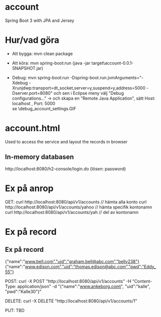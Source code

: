 # account
Spring Boot 3 with JPA and Jersey


Hur/vad göra
============

- Att bygga: mvn clean package 
- Att köra:  mvn spring-boot:run    (java -jar target\account-0.0.1-SNAPSHOT.jar)

- Debug: mvn spring-boot:run -Dspring-boot.run.jvmArguments="-Xdebug -Xrunjdwp:transport=dt_socket,server=y,suspend=y,address=5000 -Dserver.port=8080"
 och sen i Eclipse meny välj "Debug configurations..." -> och skapa en "Remote Java Application", 
 sätt Host: localhost , Port: 5000   
 se \debug_account_settings.GIF


account.html
=============

Used to access the service and layout the records in browser

In-memory databasen
----------------------------
http://localhost:8080/h2-console/login.do   (lösen: password)


Ex på anrop
===========
GET: 
 curl http://localhost:8080/api/v1/accounts     	// hämta alla konto
 curl http://localhost:8080/api/v1/accounts/yahoo	// hämta specifik kontonamn 
 curl http://localhost:8080/api/v1/accounts/yah		// del av kontonamn



Ex på record
============

Ex på record
-----------------
{"name":"www.bell.com","uid":"graham.bell@abc.com","belly238"}
{"name":"www.edison.com","uid":"thomas.edison@abc.com","pwd":"Eddy_55"}



POST:
 curl -X POST "http://localhost:8080/api/v1/accounts" -H "Content-Type: application/json" -d "{\"name\":\"www.ankeborg.com\", \"uid\":\"kalle\", \"pwd\":\"Kalle30\"}"


DELETE:
 curl -X DELETE "http://localhost:8080/api/v1/accounts/1" 
 
PUT:
 TBD 
 
